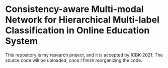 # Consistency-aware Multi-modal Network for Hierarchical Multi-label Classification in Online Education System

This repository is my research project, and it is accepted by ICBK-2021. The source code will be uploaded, once I finish reorganizing the code.

